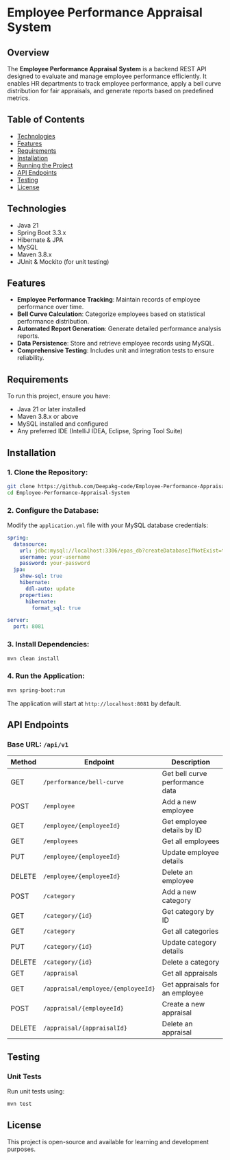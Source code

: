 # Employee Performance Appraisal System

## Overview
The **Employee Performance Appraisal System** is a backend REST API designed to evaluate and manage employee performance efficiently. It enables HR departments to track employee performance, apply a bell curve distribution for fair appraisals, and generate reports based on predefined metrics.

## Table of Contents
- [Technologies](#technologies)
- [Features](#features)
- [Requirements](#requirements)
- [Installation](#installation)
- [Running the Project](#running-the-project)
- [API Endpoints](#api-endpoints)
- [Testing](#testing)
- [License](#license)

## Technologies
- Java 21
- Spring Boot 3.3.x
- Hibernate & JPA
- MySQL
- Maven 3.8.x
- JUnit & Mockito (for unit testing)

## Features
- **Employee Performance Tracking**: Maintain records of employee performance over time.
- **Bell Curve Calculation**: Categorize employees based on statistical performance distribution.
- **Automated Report Generation**: Generate detailed performance analysis reports.
- **Data Persistence**: Store and retrieve employee records using MySQL.
- **Comprehensive Testing**: Includes unit and integration tests to ensure reliability.

## Requirements
To run this project, ensure you have:
- Java 21 or later installed
- Maven 3.8.x or above
- MySQL installed and configured
- Any preferred IDE (IntelliJ IDEA, Eclipse, Spring Tool Suite)

## Installation
### 1. Clone the Repository:
```bash
git clone https://github.com/Deepakg-code/Employee-Performance-Appraisal-System.git
cd Employee-Performance-Appraisal-System
```

### 2. Configure the Database:
Modify the `application.yml` file with your MySQL database credentials:
```yaml
spring:
  datasource:
    url: jdbc:mysql://localhost:3306/epas_db?createDatabaseIfNotExist=true
    username: your-username
    password: your-password
  jpa:
    show-sql: true
    hibernate:
      ddl-auto: update
    properties:
      hibernate:
        format_sql: true

server:
  port: 8081
```

### 3. Install Dependencies:
```bash
mvn clean install
```

### 4. Run the Application:
```bash
mvn spring-boot:run
```
The application will start at `http://localhost:8081` by default.

## API Endpoints
### Base URL: `/api/v1`
| Method | Endpoint | Description |
|--------|-------------------------------|------------------------------------|
| GET    | `/performance/bell-curve`      | Get bell curve performance data  |
| POST   | `/employee`                    | Add a new employee               |
| GET    | `/employee/{employeeId}`       | Get employee details by ID       |
| GET    | `/employees`                   | Get all employees                |
| PUT    | `/employee/{employeeId}`       | Update employee details          |
| DELETE | `/employee/{employeeId}`       | Delete an employee               |
| POST   | `/category`                    | Add a new category               |
| GET    | `/category/{id}`               | Get category by ID               |
| GET    | `/category`                    | Get all categories               |
| PUT    | `/category/{id}`               | Update category details          |
| DELETE | `/category/{id}`               | Delete a category                |
| GET    | `/appraisal`                   | Get all appraisals               |
| GET    | `/appraisal/employee/{employeeId}` | Get appraisals for an employee |
| POST   | `/appraisal/{employeeId}`      | Create a new appraisal           |
| DELETE | `/appraisal/{appraisalId}`     | Delete an appraisal              |

## Testing
### Unit Tests
Run unit tests using:
```bash
mvn test
```

## License
This project is open-source and available for learning and development purposes.

